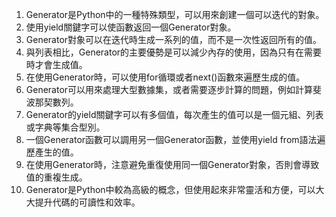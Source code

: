 1. Generator是Python中的一種特殊類型，可以用來創建一個可以迭代的對象。
2. 使用yield關鍵字可以使函數返回一個Generator對象。
3. Generator對象可以在迭代時生成一系列的值，而不是一次性返回所有的值。
4. 與列表相比，Generator的主要優勢是可以減少內存的使用，因為只有在需要時才會生成值。
5. 在使用Generator時，可以使用for循環或者next()函數來遍歷生成的值。
6. Generator可以用來處理大型數據集，或者需要逐步計算的問題，例如計算斐波那契數列。
7. Generator的yield關鍵字可以有多個值，每次產生的值可以是一個元組、列表或字典等集合型別。
8. 一個Generator函數可以調用另一個Generator函數，並使用yield from語法遍歷產生的值。
9. 在使用Generator時，注意避免重復使用同一個Generator對象，否則會導致值的重複生成。
10. Generator是Python中較為高級的概念，但使用起來非常靈活和方便，可以大大提升代碼的可讀性和效率。